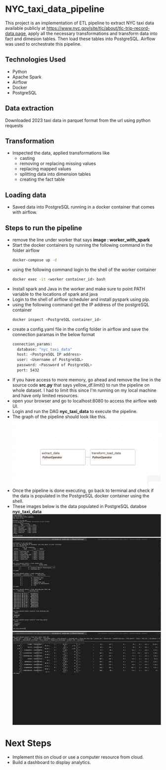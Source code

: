 # NYC_taxi_data_pipeline
This project is an implementation of ETL pipeline to extract NYC taxi data available publicly at https://www.nyc.gov/site/tlc/about/tlc-trip-record-data.page, apply all the necessary transformations and transform data into fact and dimesion tables. Then load these tables into PostgreSQL. Airflow was used to orchestrate this pipeline.

## Technologies Used
- Python
- Apache Spark
- Airflow
- Docker
- PostgreSQL

## Data extraction
Downloaded 2023 taxi data in parquet format from the url using python requests 

## Transformation
- Inspected the data, applied transformations like
    - casting
    - removing or replacing missing values
    - replacing mapped values
    - splitting data into dimension tables
    - creating the fact table
  
## Loading data
- Saved data into PostgreSQL running in a docker container that comes with airflow.

## Steps to run the pipeline
- remove the line under worker that says **image : worker_with_spark**
- Start the docker containers by running the following command in the folder airflow
    ```bash
    docker-compose up -d
    ```
- using the following command login to the shell of the worker container
  ```bash
  docker exec -it <worker container_id> bash
  ```
- Install spark and Java in the worker and make sure to point PATH variable to the locations of spark and java
- Login to the shell of airflow scheduler and install pyspark using pip.
- using the following command get the IP address of the postgreSQL container
  ```bash
  docker inspect <PostgreSQL container_id>
  ```
- create a config.yaml file in the config folder in airflow and save the connection paramas in the below format
  ```bash
  connection_params:
    database: "nyc_taxi_data"
    host: <PostgreSQL IP address>
    user: <Username of PostgreSQL>
    password: <Password of PostgreSQL>
    port: 5432
  ```
- If you have access to more memory, go ahead and remove the line in the source code **src.py** that says yellow_df.limit() to run the pipeline on whole dataset. I had to limit this since I'm running on my local machine and have only limited resources.
- open your browser and go to localhost:8080 to access the airflow web UI.
- Login and run the DAG **nyc_taxi_data** to execute the pipeline.
- The graph of the pipeline should look like this.
  ![Alt airflow pipeline](https://github.com/DSK2012/NYC_taxi_data_pipeline/blob/main/images/airflow_pipeline.jpeg)
- Once the pipeline is done executing, go back to terminal and check if the data is populated in the PostgreSQL docker container using the shell.
- These images below is the data populated in PostgreSQL databse **nyc_taxi_data**
  ![Alt tables](https://github.com/DSK2012/NYC_taxi_data_pipeline/blob/main/images/tables.jpeg)
  ![Alt table_data](https://github.com/DSK2012/NYC_taxi_data_pipeline/blob/main/images/table_data.jpeg)
  ![Alt fact_table](https://github.com/DSK2012/NYC_taxi_data_pipeline/blob/main/images/fact_table.jpeg)
# Next Steps
- Implement this on cloud or use a computer resource from cloud.
- Build a dashboard to display analytics.
